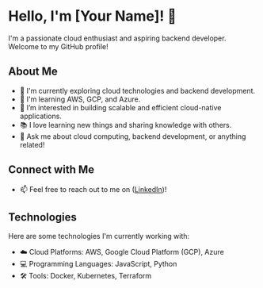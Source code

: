 # Hello, I'm [Your Name]! 👋

I'm a passionate cloud enthusiast and aspiring backend developer. Welcome to my GitHub profile! 

## About Me

- 💼 I'm currently exploring cloud technologies and backend development.
- 🌱 I'm learning AWS, GCP, and Azure.
- 🔭 I’m interested in building scalable and efficient cloud-native applications.
- 📚 I love learning new things and sharing knowledge with others.
- 💬 Ask me about cloud computing, backend development, or anything related!

## Connect with Me

- 📫 Feel free to reach out to me on ([LinkedIn](https://www.linkedin.com/in/almeiza-arvin-muzaki-2b231919b/))!

## Technologies

Here are some technologies I'm currently working with:

- ☁️ Cloud Platforms: AWS, Google Cloud Platform (GCP), Azure
- 💻 Programming Languages: JavaScript, Python
- 🛠️ Tools: Docker, Kubernetes, Terraform

